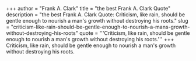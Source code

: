 +++
author = "Frank A. Clark"
title = "the best Frank A. Clark Quote"
description = "the best Frank A. Clark Quote: Criticism, like rain, should be gentle enough to nourish a man's growth without destroying his roots."
slug = "criticism-like-rain-should-be-gentle-enough-to-nourish-a-mans-growth-without-destroying-his-roots"
quote = '''Criticism, like rain, should be gentle enough to nourish a man's growth without destroying his roots.'''
+++
Criticism, like rain, should be gentle enough to nourish a man's growth without destroying his roots.
